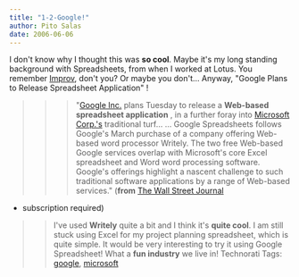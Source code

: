```yaml
---
title: "1-2-Google!"
author: Pito Salas
date: 2006-06-06
---
```




I don't know why I thought this was **so cool**. Maybe it's my long standing
background with Spreadsheets, from when I worked at Lotus. You remember
[Improv](<http://en.wikipedia.org/wiki/Pito_Salas>), don't you? Or maybe you
don't… Anyway, "Google Plans to Release Spreadsheet Application" !

>>

>>> "[Google
Inc.](<http://online.wsj.com/quotes/main.html?type=djn&symbol=goog>) plans
Tuesday to release a **Web-based spreadsheet application** , in a further
foray into [Microsoft
Corp.'s](<http://online.wsj.com/quotes/main.html?type=djn&symbol=msft>)
traditional turf… … Google Spreadsheets follows Google's March purchase of a
company offering Web- based word processor Writely. The two free Web-based
Google services overlap with Microsoft's core Excel spreadsheet and Word word
processing software. Google's offerings highlight a nascent challenge to such
traditional software applications by a range of Web-based services." (**from**
[The Wall Street
Journal](<http://online.wsj.com/article/SB114954419577771854.html?mod=technology_main_whats_news>)
- subscription required)

>>

>> I've used **Writely** quite a bit and I think it's **quite cool**. I am
still stuck using Excel for my project planning spreadsheet, which is quite
simple. It would be very interesting to try it using Google Spreadsheet! What
a **fun industry** we live in! Technorati Tags:
[google](<http://www.technorati.com/tag/google>),
[microsoft](<http://www.technorati.com/tag/microsoft>)


